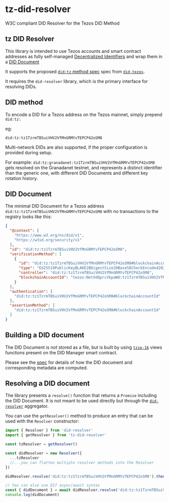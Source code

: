 # tz-did-resolver

W3C compliant DID Resolver for the Tezos DID Method

## tz DID Resolver

This library is intended to use Tezos accounts and smart contract addresses as fully self-managed [Decentralized Identifiers](https://w3c.github.io/did-core/#identifier) and wrap them in a [DID Document](https://w3c.github.io/did-core/#did-document-properties)

It supports the proposed [`did:tz` method spec](https://did-tezos-draft.spruceid.com/) spec from [`did-tezos`](https://github.com/spruceid/did-tezos).

It requires the `did-resolver` library, which is the primary interface for resolving DIDs.

## DID method

 To encode a DID for a Tezos address on the Tezos mainnet, simply prepend `did:tz:`

eg:

`did:tz:tz1TzrmTBSuiVHV2VfMnGRMYvTEPCP42oSM8`

Multi-network DIDs are also supported, if the proper configuration is provided during setup.

For example: `did:tz:granadanet:tz1TzrmTBSuiVHV2VfMnGRMYvTEPCP42oSM8` gets resolved on the Granadanet testnet, and represents a distinct identifier than the generic one, with different DID Documents and different key rotation history.

## DID Document

The minimal DID Document for a Tezos address `did:tz:tz1TzrmTBSuiVHV2VfMnGRMYvTEPCP42oSM8` with no transactions to the registry looks like this:

```json
{
  "@context": [
    "https://www.w3.org/ns/did/v1",
    "https://w3id.org/security/v1"
  ],
  "id": "did:tz:tz1TzrmTBSuiVHV2VfMnGRMYvTEPCP42oSM8",
  "verificationMethod": [
    {
      "id": "did:tz:tz1TzrmTBSuiVHV2VfMnGRMYvTEPCP42oSM8#blockchainAccountId",
      "type": "Ed25519PublicKeyBLAKE2BDigestSize20Base58CheckEncoded2021",
      "controller": "did:tz:tz1TzrmTBSuiVHV2VfMnGRMYvTEPCP42oSM8",
      "blockchainAccountId": "tezos:NetXdQprcVkpaWU:tz1TzrmTBSuiVHV2VfMnGRMYvTEPCP42oSM8"
    }
  ],
  "authentication": [
    "did:tz:tz1TzrmTBSuiVHV2VfMnGRMYvTEPCP42oSM8#blockchainAccountId"
  ],
  "assertionMethod": [
    "did:tz:tz1TzrmTBSuiVHV2VfMnGRMYvTEPCP42oSM8#blockchainAccountId"
  ]
}
```

##  Building a DID document

The DID Document is not stored as a file, but is built by using [`tzip-16`](https://tzip.tezosagora.org/proposal/tzip-16/) views functions present on the DID Manager smart contract.

Please see the [spec](https://tzip.tezosagora.org/proposal/tzip-19/) for details of how the DID document and corresponding metadata are computed.

## Resolving a DID document

The library presents a `resolve()` function that returns a `Promise` including the DID Document. It is not meant to be used directly but through the [`did-resolver`](https://github.com/decentralized-identity/did-resolver) aggregator.

You can use the `getResolver()` method to produce an entry that can be used with the `Resolver` constructor:

```ts
import { Resolver } from 'did-resolver'
import { getResolver } from 'tz-did-resolver'

const tzResolver = getResolver()

const didResolver = new Resolver({
  ...tzResolver
  //...you can flatten multiple resolver methods into the Resolver
})

didResolver.resolve('did:tz:tz1TzrmTBSuiVHV2VfMnGRMYvTEPCP42oSM8').then(({ didDocument }) => console.log(didDocument))

// You can also use ES7 async/await syntax
const { didDocument } = await didResolver.resolve('did:tz:tz1TzrmTBSuiVHV2VfMnGRMYvTEPCP42oSM8')
console.log(didDocument)
```